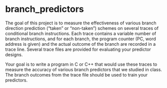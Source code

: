 # branch_predictors

The goal of this project is to measure the effectiveness of various branch direction
prediction (“taken” or “non-taken”) schemes on several traces of conditional branch
instructions. Each trace contains a variable number of branch instructions, and for
each branch, the program counter (PC, word address is given) and the actual outcome
of the branch are recorded in a trace line. Several trace files are provided for
evaluating your predictor designs.

Your goal is to write a program in C or C++ that would use these traces to measure
the accuracy of various branch predictors that we studied in class. The branch
outcomes from the trace file should be used to train your predictors. 

